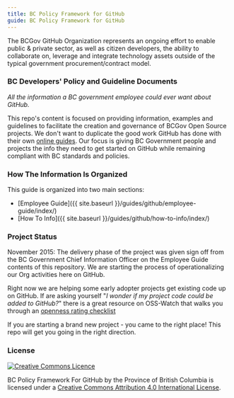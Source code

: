 ```yaml
---
title: BC Policy Framework for GitHub
guide: BC Policy Framework for GitHub
---
```


The BCGov GitHub Organization represents an ongoing effort to enable public & private sector, as well as citizen developers, the ability to collaborate on, leverage and integrate technology assets outside of the typical government procurement/contract model.

### BC Developers' Policy and Guideline Documents

_All the information a BC government employee could ever want about GitHub._

This repo's content is focused on providing information, examples and guidelines to facilitate the creation and governance of BCGov Open Source projects. We don't want to duplicate the good work GitHub has done with their own [online guides](https://guides.github.com/). Our focus is giving BC Government people and projects the info they need to get started on GitHub while remaining compliant with BC standards and policies.

### How The Information Is Organized

This guide is organized into two main sections:

* [Employee Guide]({{ site.baseurl }}/guides/github/employee-guide/index/)
* [How To Info]({{ site.baseurl }}/guides/github/how-to-info/index/)

### Project Status

November 2015: The delivery phase of the project was given sign off from the BC Government Chief Information Officer on the Employee Guide contents of this repository. We are starting the process of operationalizing our Org activities here on GitHub.

Right now we are helping some early adopter projects get existing code up on GitHub. If are asking yourself "_I wonder if my project code could be added to GitHub?_" there is a great resource on OSS-Watch that walks you through an [openness rating checklist](http://oss-watch.ac.uk/apps/openness/)

If you are starting a brand new project - you came to the right place! This repo will get you going in the right direction.

### License

[![Creative Commons Licence](https://i.creativecommons.org/l/by/4.0/80x15.png)](http://creativecommons.org/licenses/by/4.0/)

BC Policy Framework For GitHub by the Province of British Columbia is licensed under a [Creative Commons Attribution 4.0 International License](http://creativecommons.org/licenses/by/4.0/).
